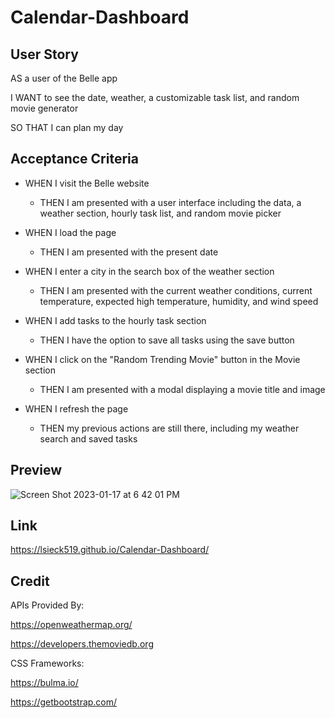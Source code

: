 # Calendar-Dashboard


## User Story

AS a user of the Belle app

I WANT to see the date, weather, a customizable task list, and random movie generator

SO THAT I can plan my day

## Acceptance Criteria

- WHEN I visit the Belle website
    - THEN I am presented with a user interface including the data, a weather section, hourly task list, and random movie picker

- WHEN I load the page
    - THEN I am presented with the present date

- WHEN I enter a city in the search box of the weather section
    - THEN I am presented with the current weather conditions, current temperature, expected high temperature, humidity, and wind speed

- WHEN I add tasks to the hourly task section
    - THEN I have the option to save all tasks using the save button

- WHEN I click on the "Random Trending Movie" button in the Movie section
    - THEN I am presented with a modal displaying a movie title and image 

- WHEN I refresh the page
    - THEN my previous actions are still there, including my weather search and saved tasks 

## Preview

![Screen Shot 2023-01-17 at 6 42 01 PM](https://user-images.githubusercontent.com/99048123/213052987-e520297e-558e-4fe9-a2a5-6d3943d667f5.png)


## Link

https://lsieck519.github.io/Calendar-Dashboard/

## Credit

APIs Provided By:

https://openweathermap.org/

https://developers.themoviedb.org

CSS Frameworks: 

https://bulma.io/

https://getbootstrap.com/

